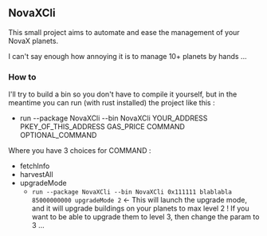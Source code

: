 ## NovaXCli

This small project aims to automate and ease the management of your NovaX planets.

I can't say enough how annoying it is to manage 10+ planets by hands ...

### How to

I'll try to build a bin so you don't have to compile it yourself, but in the meantime you can run (with rust installed)
the project like this :

- run --package NovaXCli --bin NovaXCli YOUR_ADDRESS PKEY_OF_THIS_ADDRESS GAS_PRICE COMMAND OPTIONAL_COMMAND

Where you have 3 choices for COMMAND :
- fetchInfo
- harvestAll
- upgradeMode
  - `run --package NovaXCli --bin NovaXCli 0x111111 blablabla 85000000000 upgradeMode 2` <- This will launch the upgrade mode, and it will upgrade buildings on your planets to max level 2 ! If you want to be able to upgrade them to level 3, then change the param to 3 ...